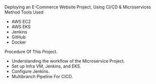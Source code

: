 Deploying an E-Commerce Website Project, Using CI/CD & Microservices Method
Tools Used
- AWS EC2
- AWS EKS
- Jenkins
- GitHub
- Docker

Procedure Of This Project.
- Understanding the workflow of the Microservice Project.
- Set up Infra VM, Jenkins, and EKS.
- Configure Jenkins.
- Multibranch Pipeline For CICD.
